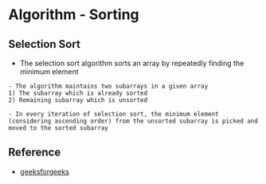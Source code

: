 # Algorithm - Sorting

## Selection Sort
- The selection sort algorithm sorts an array by repeatedly finding the minimum element
```shell
- The algorithm maintains two subarrays in a given array
1) The subarray which is already sorted
2) Remaining subarray which is unsorted

- In every iteration of selection sort, the minimum element (considering ascending order) from the unsorted subarray is picked and moved to the sorted subarray
```

## Reference
* [geeksforgeeks](http://quiz.geeksforgeeks.org/selection-sort/)
